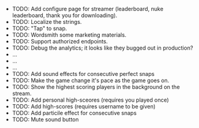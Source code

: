 - TODO: Add configure page for streamer (leaderboard, nuke leaderboard, thank you for downloading).
- TODO: Localize the strings.
- TODO: "Tap" to snap.
- TODO: Wordsmith some marketing materials.
- TODO: Support authorized endpoints.
- TODO: Debug the analytics; it looks like they bugged out in production?
- ...
- ...
- ...
- TODO: Add sound effects for consecutive perfect snaps
- TODO: Make the game change it's pace as the game goes on.
- TODO: Show the highest scoring players in the background on the stream.
- TODO: Add personal high-sceores (requires you played once)
- TODO: Add high-scores (requires username to be given)
- TODO: Add particile effect for consecutive snaps
- TODO: Mute sound button
